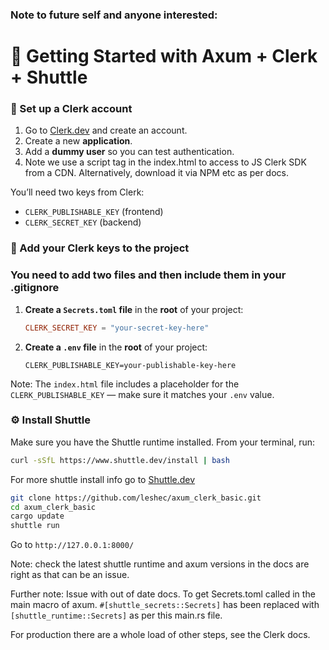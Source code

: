 ### Note to future self and anyone interested:

# 🚀 Getting Started with Axum + Clerk + Shuttle

### 🔐 Set up a Clerk account

1. Go to [Clerk.dev](https://clerk.dev) and create an account.
2. Create a new **application**.
3. Add a **dummy user** so you can test authentication.
4. Note we use a script tag in the index.html to access to JS Clerk SDK from a CDN. Alternatively, download it via NPM etc as per docs.

You’ll need two keys from Clerk:
- `CLERK_PUBLISHABLE_KEY` (frontend)
- `CLERK_SECRET_KEY` (backend)

### 🔑 Add your Clerk keys to the project

### You need to add two files and then include them in your .gitignore

1. **Create a `Secrets.toml` file** in the **root** of your project:

    ```toml
    CLERK_SECRET_KEY = "your-secret-key-here"
    ```

2. **Create a `.env` file** in the **root** of your project:

    ```env
    CLERK_PUBLISHABLE_KEY=your-publishable-key-here
    ```

Note: The `index.html` file includes a placeholder for the `CLERK_PUBLISHABLE_KEY` — make sure it matches your `.env` value.

### ⚙️ Install Shuttle

Make sure you have the Shuttle runtime installed. From your terminal, run:

```bash
curl -sSfL https://www.shuttle.dev/install | bash
```
For more shuttle install info go to [Shuttle.dev](https://docs.shuttle.dev/getting-started/installation)

```bash
git clone https://github.com/leshec/axum_clerk_basic.git
cd axum_clerk_basic
cargo update
shuttle run
```
Go to `http://127.0.0.1:8000/`

Note: check the latest shuttle runtime and axum versions in the docs are right as that can be an issue.

Further note: Issue with out of date docs. To get Secrets.toml called in the main macro of axum.
 `#[shuttle_secrets::Secrets]` has been replaced with `[shuttle_runtime::Secrets]` as per this main.rs file.

For production there are a whole load of other steps, see the Clerk docs. 

